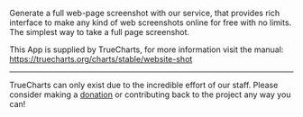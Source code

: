 Generate a full web-page screenshot with our service, that provides rich interface to make any kind of web screenshots online for free with no limits. The simplest way to take a full page screenshot.

This App is supplied by TrueCharts, for more information visit the manual: https://truecharts.org/charts/stable/website-shot

---

TrueCharts can only exist due to the incredible effort of our staff.
Please consider making a [donation](https://truecharts.org/docs/about/sponsor) or contributing back to the project any way you can!
